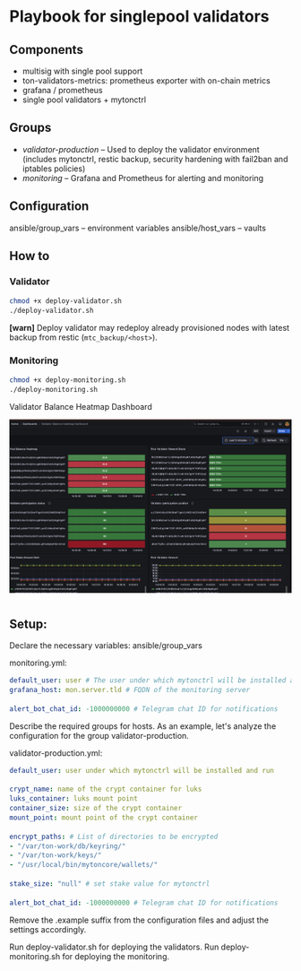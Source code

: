 # Playbook for singlepool validators

## Components

- multisig with single pool support
- ton-validators-metrics: prometheus exporter with on-chain metrics
- grafana / prometheus
- single pool validators + mytonctrl

## Groups

- _validator-production_ – Used to deploy the validator environment (includes mytonctrl, restic backup, security
  hardening
  with fail2ban and iptables policies)
- _monitoring_ – Grafana and Prometheus for alerting and monitoring

## Configuration

ansible/group_vars – environment variables
ansible/host_vars – vaults

## How to

### Validator

```bash
chmod +x deploy-validator.sh
./deploy-validator.sh
```

**[warn]** Deploy validator may redeploy already provisioned nodes with latest backup from restic (`mtc_backup/<host>`).

### Monitoring

```bash
chmod +x deploy-monitoring.sh
./deploy-monitoring.sh
```

Validator Balance Heatmap Dashboard

<img width="600px" src='./img/validators-balance.png' />

#

## Setup:

Declare the necessary variables:
ansible/group_vars

monitoring.yml:

```yaml
default_user: user # The user under which mytonctrl will be installed and run
grafana_host: mon.server.tld # FQDN of the monitoring server

alert_bot_chat_id: -1000000000 # Telegram chat ID for notifications
```

Describe the required groups for hosts. As an example, let's analyze the configuration for the group validator-production.

validator-production.yml:

```yaml
default_user: user under which mytonctrl will be installed and run

crypt_name: name of the crypt container for luks
luks_container: luks mount point
container_size: size of the crypt container
mount_point: mount point of the crypt container

encrypt_paths: # List of directories to be encrypted
- "/var/ton-work/db/keyring/"
- "/var/ton-work/keys/"
- "/usr/local/bin/mytoncore/wallets/"

stake_size: "null" # set stake value for mytonctrl

alert_bot_chat_id: -1000000000 # Telegram chat ID for notifications
```
Remove the .example suffix from the configuration files and adjust the settings accordingly.

Run deploy-validator.sh for deploying the validators.
Run deploy-monitoring.sh for deploying the monitoring.